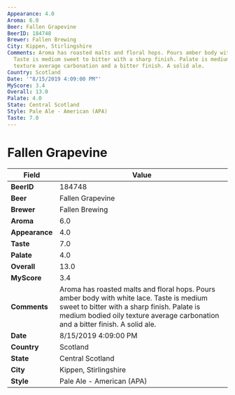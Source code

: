 ```yaml
---
Appearance: 4.0
Aroma: 6.0
Beer: Fallen Grapevine
BeerID: 184748
Brewer: Fallen Brewing
City: Kippen, Stirlingshire
Comments: Aroma has roasted malts and floral hops. Pours amber body with white lace.
  Taste is medium sweet to bitter with a sharp finish. Palate is medium bodied oily
  texture average carbonation and a bitter finish. A solid ale.
Country: Scotland
Date: '"8/15/2019 4:09:00 PM"'
MyScore: 3.4
Overall: 13.0
Palate: 4.0
State: Central Scotland
Style: Pale Ale - American (APA)
Taste: 7.0
---
```


# Fallen Grapevine

| Field         | Value |
|---------------|-------|
| **BeerID** | 184748 |
| **Beer** | Fallen Grapevine |
| **Brewer** | Fallen Brewing |
| **Aroma** | 6.0 |
| **Appearance** | 4.0 |
| **Taste** | 7.0 |
| **Palate** | 4.0 |
| **Overall** | 13.0 |
| **MyScore** | 3.4 |
| **Comments** | Aroma has roasted malts and floral hops. Pours amber body with white lace. Taste is medium sweet to bitter with a sharp finish. Palate is medium bodied oily texture average carbonation and a bitter finish. A solid ale. |
| **Date** | 8/15/2019 4:09:00 PM |
| **Country** | Scotland |
| **State** | Central Scotland |
| **City** | Kippen, Stirlingshire |
| **Style** | Pale Ale - American (APA) |
